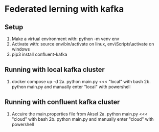 # Federated lerning with kafka

## Setup
1. Make a virtual environment with: python -m venv env
2. Activate with: source env/bin/activate on linux, env\Scripts\activate on windows
3. pip3 install confluent-kafka

## Running with local kafka cluster
1. docker compose up -d
2a. python main.py <<< "local" with bash
2b. python main.py and manually enter "local" with powershell

## Running with confluent kafka cluster 
1. Accuire the main.properties file from Aksel
2a. python main.py <<< "cloud" with bash
2b. python main.py and manually enter "cloud" with powershell
